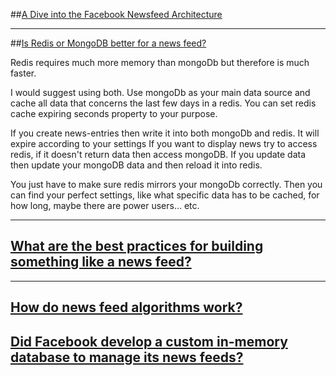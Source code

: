 ##[A Dive into the Facebook Newsfeed Architecture](https://algodaily.com/lessons/dive-into-facebook-newsfeed-architecture)

---

##[Is Redis or MongoDB better for a news feed?](https://www.quora.com/Is-Redis-or-MongoDB-better-for-a-news-feed)

Redis requires much more memory than mongoDb but therefore is much faster.

I would suggest using both. Use mongoDb as your main data source and cache all data that concerns the last few days in a redis. You can set redis cache expiring seconds property to your purpose.


If you create news-entries then write it into both mongoDb and redis.
It will expire according to your settings
If you want to display news try to access redis, if it doesn't return data then access mongoDB.
If you update data then update your mongoDB data and then reload it into redis.

You just have to make sure redis mirrors your mongoDb correctly. Then you can find your perfect settings, like what specific data has to be cached, for how long, maybe there are power users... etc.


--------

## [What are the best practices for building something like a news feed?](https://www.quora.com/What-are-the-best-practices-for-building-something-like-a-news-feed)

---

## [How do news feed algorithms work?](https://www.quora.com/How-do-news-feed-algorithms-work)

## [Did Facebook develop a custom in-memory database to manage its news feeds?](https://www.quora.com/Did-Facebook-develop-a-custom-in-memory-database-to-manage-its-news-feeds)